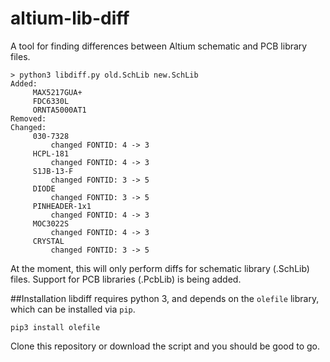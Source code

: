 altium-lib-diff
===============
A tool for finding differences between Altium schematic and PCB library files.

```
> python3 libdiff.py old.SchLib new.SchLib
Added:
	 MAX5217GUA+
	 FDC6330L
	 ORNTA5000AT1
Removed:
Changed:
	 030-7328
		 changed FONTID: 4 -> 3
	 HCPL-181
		 changed FONTID: 4 -> 3
	 S1JB-13-F
		 changed FONTID: 3 -> 5
	 DIODE
		 changed FONTID: 3 -> 5
	 PINHEADER-1x1
		 changed FONTID: 4 -> 3
	 MOC3022S
		 changed FONTID: 4 -> 3
	 CRYSTAL
		 changed FONTID: 3 -> 5
```

At the moment, this will only perform diffs for schematic library (.SchLib) files. Support for PCB libraries (.PcbLib) is being added.

##Installation
libdiff requires python 3, and depends on the `olefile` library, which can be installed via `pip`.

```
pip3 install olefile
```

Clone this repository or download the script and you should be good to go.
